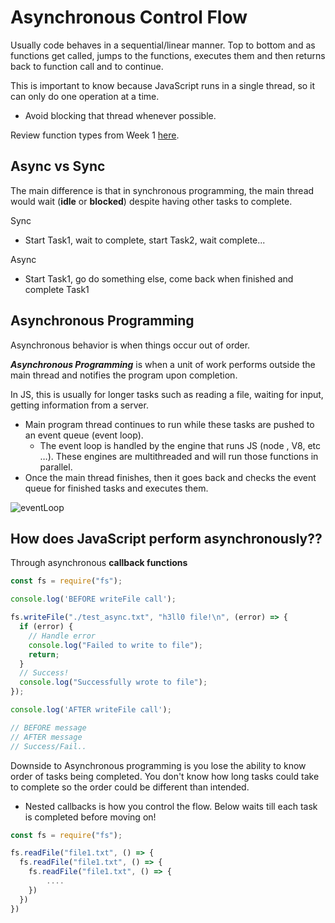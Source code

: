 # Asynchronous Control Flow

Usually code behaves in a sequential/linear manner. Top to bottom and as functions get called, jumps to the functions, executes them and then returns back to function call and to continue.

This is important to know because JavaScript runs in a single thread, so it can only do one operation at a time.
- Avoid blocking that thread whenever possible.

Review function types from Week 1 [here](/Week_1/Day_2/Functions.md#Functions).

## **Async vs Sync**

The main difference is that in synchronous programming, the main thread would wait (**idle** or **blocked**) despite having other tasks to complete.

Sync
- Start Task1, wait to complete, start Task2, wait complete...

Async 
- Start Task1, go do something else, come back when finished and complete Task1

## **Asynchronous Programming**

Asynchronous behavior is when things occur out of order.

***Asynchronous Programming*** is when a unit of work performs outside the main thread and notifies the program upon completion.

In JS, this is usually for longer tasks such as reading a file, waiting for input, getting information from a server.
- Main program thread continues to run while these tasks are pushed to an event queue (event loop).
  - The event loop is handled by the engine that runs JS (node , V8, etc …). These engines are multithreaded and will run those functions in parallel.
- Once the main thread finishes, then it goes back and checks the event queue for finished tasks and executes them.

![eventLoop](https://i.stack.imgur.com/BTm1H.png)

## **How does JavaScript perform asynchronously??**

Through asynchronous **callback functions**

```javascript
const fs = require("fs");

console.log('BEFORE writeFile call');

fs.writeFile("./test_async.txt", "h3ll0 file!\n", (error) => {
  if (error) {
    // Handle error
    console.log("Failed to write to file");
    return;
  }
  // Success!
  console.log("Successfully wrote to file");
});

console.log('AFTER writeFile call');

// BEFORE message
// AFTER message
// Success/Fail..
```

Downside to Asynchronous programming is you lose the ability to know order of tasks being completed. You don't know how long tasks could take to complete so the order could be different than intended.
- Nested callbacks is how you control the flow. Below waits till each task is completed before moving on!

```javascript
const fs = require("fs");

fs.readFile("file1.txt", () => {
  fs.readFile("file1.txt", () => {
    fs.readFile("file1.txt", () => {
        ....
    })
  })
})
```